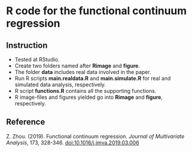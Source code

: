# R code for the functional continuum regression
## Instruction
- Tested at RStudio. 
- Create two folders named after **Rimage** and **figure**.
- The folder **data** includes real data involved in the paper.
- Run R scripts **main.realdata.R** and **main.simulate.R** for real and simulated data analysis, respectively. 
- R script **functions.R** contains all the supporting functions.
- R image-files and figures yielded go into **Rimage** and **figure**, respectively.

## Reference 
Z. Zhou. (2019). Functional continuum regression. *Journal of Multivariate Analysis*, 173, 328-346. 
[doi:10.1016/j.jmva.2019.03.006](http://dx.doi.org/10.1016/j.jmva.2019.03.006)
